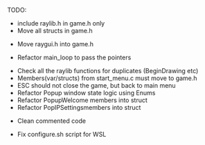 TODO:
+ include raylib.h in game.h only
+ Move all structs in game.h
- Move raygui.h into game.h
+ Refactor main_loop to pass the pointers
- Check all the raylib functions for duplicates (BeginDrawing etc)
- Members(var/structs) from start_menu.c must move to game.h
- ESC should not close the game, but back to main menu
- Refactor Popup window state logic using Enums
- Refactor PopupWelcome members into struct
- Refactor PopIPSettingsmembers into struct
+ Clean commented code
- Fix configure.sh script for WSL
